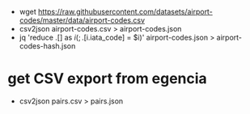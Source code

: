 * wget https://raw.githubusercontent.com/datasets/airport-codes/master/data/airport-codes.csv
* csv2json airport-codes.csv > airport-codes.json
* jq 'reduce .[] as $i ({}; .[$i.iata_code] = $i)' airport-codes.json  > airport-codes-hash.json

# get CSV export from egencia
* csv2json pairs.csv > pairs.json
